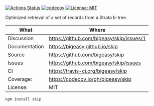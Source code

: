 [![Actions Status](https://github.com/bigeasy/skip/workflows/Node%20CI/badge.svg)](https://github.com/bigeasy/skip/actions)
[![codecov](https://codecov.io/gh/bigeasy/skip/branch/master/graph/badge.svg)](https://codecov.io/gh/bigeasy/skip)
[![License: MIT](https://img.shields.io/badge/License-MIT-yellow.svg)](https://opensource.org/licenses/MIT)

Optimized retrieval of a set of records from a Strata b-tree.

| What          | Where                                     |
| --- | --- |
| Discussion    | https://github.com/bigeasy/skip/issues/1  |
| Documentation | https://bigeasy.github.io/skip            |
| Source        | https://github.com/bigeasy/skip           |
| Issues        | https://github.com/bigeasy/skip/issues    |
| CI            | https://travis-ci.org/bigeasy/skip        |
| Coverage:     | https://codecov.io/gh/bigeasy/skip        |
| License:      | MIT                                       |


```
npm install skip
```

